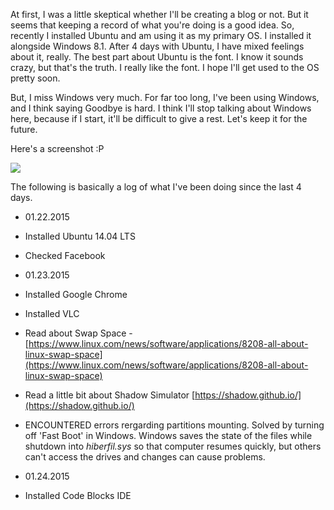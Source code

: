 At first, I was a little skeptical whether I'll be creating a blog or not. But it seems that keeping a record of what you're doing is a good idea. So, recently I installed Ubuntu and am using it as my primary OS. I installed it alongside Windows 8.1. After 4 days with Ubuntu, I have mixed feelings about it, really. The best part about Ubuntu is the font. I know it sounds crazy, but that's the truth. I really like the font. I hope I'll get used to the OS pretty soon. 

But, I miss Windows very much. For far too long, I've been using Windows, and I think saying Goodbye is hard. I think I'll stop talking about Windows here, because if I start, it'll be difficult to give a rest. Let's keep it for the future.  
  
Here's a screenshot :P  
  
  

[![](https://mrsauravsahu.files.wordpress.com/2015/01/screenshot2bfrom2b2015-01-262b103a013a07.png?w=300)](https://mrsauravsahu.files.wordpress.com/2015/01/screenshot2bfrom2b2015-01-262b103a013a07.png?w=300)

  

  

The following is basically a log of what I've been doing since the last 4 days. 

  

*   01.22.2015
    
*   Installed Ubuntu 14.04 LTS
    
*   Checked Facebook
    

  

*   01.23.2015
    
*   Installed Google Chrome
    
*   Installed VLC
    
*   Read about Swap Space - [https://www.linux.com/news/software/applications/8208-all-about-linux-swap-space](https://www.linux.com/news/software/applications/8208-all-about-linux-swap-space)
    
*   Read a little bit about Shadow Simulator [https://shadow.github.io/](https://shadow.github.io/)
    
*   ENCOUNTERED errors rergarding partitions mounting. Solved by turning off 'Fast Boot' in Windows. Windows saves the state of the files while shutdown into _hiberfil.sys_  so that computer resumes quickly, but others can't access the drives and changes can cause problems.
    

  

*   01.24.2015
    
*   Installed Code Blocks IDE